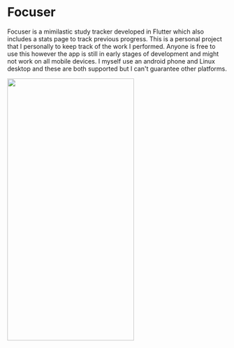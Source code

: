 # Focuser
Focuser is a mimilastic study tracker developed in Flutter which also includes a stats page to track previous progress. This is a personal project that I personally to keep track of the work I performed. Anyone is free to use this however the app is still in early stages of development and might not work on all mobile devices. I myself use an android phone and Linux desktop and these are both supported but I can't guarantee other platforms. 

<img src="https://github.com/bepnos/Focuser/assets/80769012/a054195f-1b83-4258-a560-e6591bba795d" width="290" height="600">



